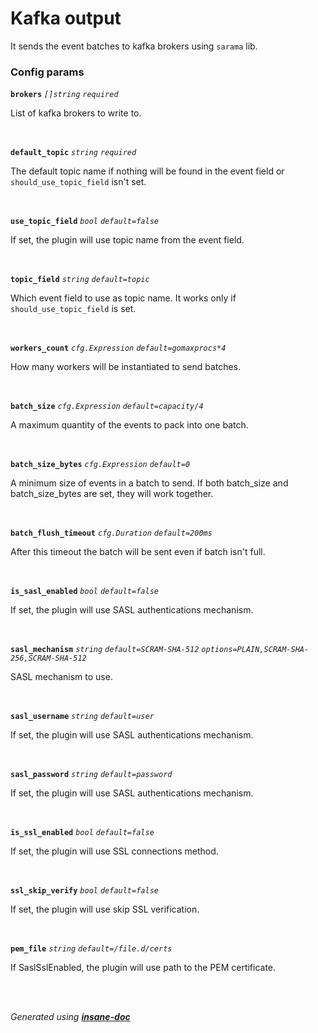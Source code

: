 # Kafka output
It sends the event batches to kafka brokers using `sarama` lib.

### Config params
**`brokers`** *`[]string`* *`required`* 

List of kafka brokers to write to.

<br>

**`default_topic`** *`string`* *`required`* 

The default topic name if nothing will be found in the event field or `should_use_topic_field` isn't set.

<br>

**`use_topic_field`** *`bool`* *`default=false`* 

If set, the plugin will use topic name from the event field.

<br>

**`topic_field`** *`string`* *`default=topic`* 

Which event field to use as topic name. It works only if `should_use_topic_field` is set.

<br>

**`workers_count`** *`cfg.Expression`* *`default=gomaxprocs*4`* 

How many workers will be instantiated to send batches.

<br>

**`batch_size`** *`cfg.Expression`* *`default=capacity/4`* 

A maximum quantity of the events to pack into one batch.

<br>

**`batch_size_bytes`** *`cfg.Expression`* *`default=0`* 

A minimum size of events in a batch to send.
If both batch_size and batch_size_bytes are set, they will work together.

<br>

**`batch_flush_timeout`** *`cfg.Duration`* *`default=200ms`* 

After this timeout the batch will be sent even if batch isn't full.

<br>

**`is_sasl_enabled`** *`bool`* *`default=false`* 

If set, the plugin will use SASL authentications mechanism.

<br>

**`sasl_mechanism`** *`string`* *`default=SCRAM-SHA-512`* *`options=PLAIN,SCRAM-SHA-256,SCRAM-SHA-512`* 

SASL mechanism to use.

<br>

**`sasl_username`** *`string`* *`default=user`* 

If set, the plugin will use SASL authentications mechanism.

<br>

**`sasl_password`** *`string`* *`default=password`* 

If set, the plugin will use SASL authentications mechanism.

<br>

**`is_ssl_enabled`** *`bool`* *`default=false`* 

If set, the plugin will use SSL connections method.

<br>

**`ssl_skip_verify`** *`bool`* *`default=false`* 

If set, the plugin will use skip SSL verification.

<br>

**`pem_file`** *`string`* *`default=/file.d/certs`* 

If SaslSslEnabled, the plugin will use path to the PEM certificate.

<br>


<br>*Generated using [__insane-doc__](https://github.com/vitkovskii/insane-doc)*